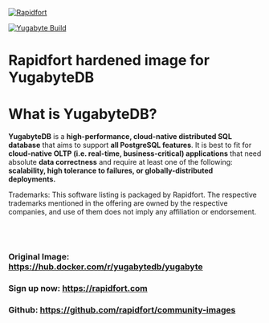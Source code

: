 [![Rapidfort](https://assets.website-files.com/6102f7f1589f985b19197b3d/61082629d82d1361e5835b58_rapidfort_logo-new.svg)](https://rapidfort.com) 

[![Yugabyte Build](https://github.com/rapidfort/community-images/actions/workflows/yugabyte_yugabytedb.yml/badge.svg)](https://github.com/rapidfort/community-images/actions/workflows/yugabyte_yugabytedb.yml)

# Rapidfort hardened image for YugabyteDB

# What is YugabyteDB? 

**YugabyteDB** is a **high-performance, cloud-native distributed SQL database** that aims to support **all PostgreSQL features**. It is best to fit for **cloud-native OLTP (i.e. real-time, business-critical) applications** that need absolute **data correctness** and require at least one of the following: **scalability, high tolerance to failures, or globally-distributed deployments.**

Trademarks: This software listing is packaged by Rapidfort. The respective trademarks mentioned in the offering are owned by the respective companies, and use of them does not imply any affiliation or endorsement.

<br>
<br>

### Original Image: https://hub.docker.com/r/yugabytedb/yugabyte
### Sign up now: https://rapidfort.com
### Github: https://github.com/rapidfort/community-images
